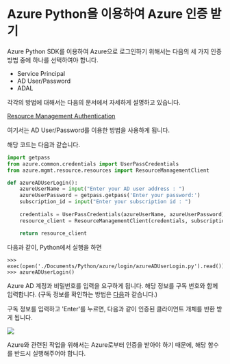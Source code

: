 # Azure Python을 이용하여 Azure 인증 받기

Azure Python SDK를 이용하여 Azure으로 로그인하기 위해서는 다음의 세 가지 인증 방법 중에 하나를 선택하여야 합니다.

- Service Principal
- AD User/Password
- ADAL

각각의 방법에 대해서는 다음의 문서에서 자세하게 설명하고 있습니다.

[Resource Management Authentication](https://azure-sdk-for-python.readthedocs.io/en/latest/quickstart_authentication.html)

여기서는 AD User/Password를 이용한 방법을 사용하게 됩니다.

해당 코드는 다음과 같습니다.

```python
import getpass
from azure.common.credentials import UserPassCredentials
from azure.mgmt.resource.resources import ResourceManagementClient

def azureADUserLogin():
    azureUserName = input("Enter your AD user address : ")
    azureUserPassword = getpass.getpass('Enter your password:')
    subscription_id = input("Enter your subscription id : ")
     
    credentials = UserPassCredentials(azureUserName, azureUserPassword)
    resource_client = ResourceManagementClient(credentials, subscription_id)

    return resource_client
```
다음과 같이, Python에서 실행을 하면

```{r, engine='bash', count_lines}
>>> exec(open('./Documents/Python/azure/login/azureADUserLogin.py').read())
>>> azureADUserLogin()
```

Azure AD 계정과 비밀번호를 입력을 요구하게 됩니다.
해당 정보를 구독 번호와 함께 입력합니다. (구독 정보를 확인하는 방법은 [다음](https://blogs.msdn.microsoft.com/mschray/2016/03/18/getting-your-azure-subscription-guid-new-portal/)과 같습니다.)

구독 정보를 입력하고 'Enter'를 누르면, 다음과 같이 인증된 클라이언트 개체를 반환 받게 됩니다.

![](https://jyseongfileshare.blob.core.windows.net/images/python-login-01.png)

Azure와 관련된 작업을 위해서는 Azure로부터 인증을 받아야 하기 때문에, 해당 함수를 반드시 실행해주어야 합니다.